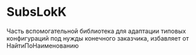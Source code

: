 # SubsLokK
Часть вспомогательной библиотека для адаптации типовых конфигураций под нужды конечного заказчика, избавляет от НайтиПоНаименованию
